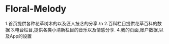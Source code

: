 # Floral-Melody
1.首页提供各种花草树木的以及匠人技艺的分享.\n
2.百科栏目提供花草百科的数据
3.电台栏目,提供各类小清新栏目的音乐以及情感分享.
4.我的页面,账户数据,以及App的设置
